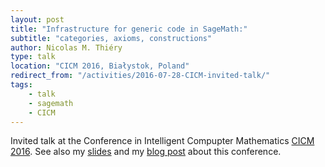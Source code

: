 ```yaml
---
layout: post
title: "Infrastructure for generic code in SageMath:"
subtitle: "categories, axioms, constructions"
author: Nicolas M. Thiéry
type: talk
location: "CICM 2016, Białystok, Poland"
redirect_from: "/activities/2016-07-28-CICM-invited-talk/"
tags:
    - talk
    - sagemath
    - CICM
---
```


Invited talk at the Conference in Intelligent Compupter Mathematics
[CICM 2016](http://www.cicm-conference.org/2016/cicm.php).
See also my [slides](http://www.cicm-conference.org/2016/slides/I3.pdf) and my
[blog post](http://opendreamkit.org/activities/2016-08-01-CICM/) about
this conference.
